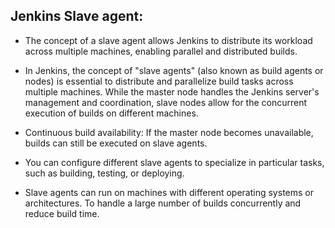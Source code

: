 ## Jenkins Slave agent:

- The concept of a slave agent allows Jenkins to distribute its workload across multiple machines, enabling parallel and distributed builds.
  
- In Jenkins, the concept of "slave agents" (also known as build agents or nodes) is essential to distribute and parallelize build tasks across multiple machines. While the master node handles the Jenkins server's management and coordination, slave nodes allow for the concurrent execution of builds on different machines.

- Continuous build availability: If the master node becomes unavailable, builds can still be executed on slave agents.

-  You can configure different slave agents to specialize in particular tasks, such as building, testing, or deploying.

- Slave agents can run on machines with different operating systems or architectures. To handle a large number of builds concurrently and reduce build time.
